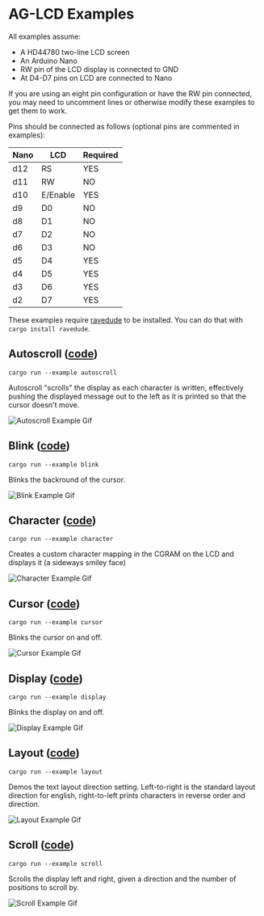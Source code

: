 # AG-LCD Examples

All examples assume: 

* A HD44780 two-line LCD screen 
* An Arduino Nano 
* RW pin of the LCD display is connected to GND
* At D4-D7 pins on LCD are connected to Nano

If you are using an eight pin configuration or have the RW pin connected, you may need to 
uncomment lines or otherwise modify these examples to get them to work.  

Pins should be connected as follows (optional pins are commented in examples):

| Nano | LCD      | Required |
|------|----------|----------|
| d12  | RS       | YES      |
| d11  | RW       | NO       |
| d10  | E/Enable | YES      |
| d9   | D0       | NO       |
| d8   | D1       | NO       |
| d7   | D2       | NO       |
| d6   | D3       | NO       |
| d5   | D4       | YES      |
| d4   | D5       | YES      |
| d3   | D6       | YES      |
| d2   | D7       | YES      |

These examples require [ravedude](https://crates.io/crates/ravedude) to be installed. You can do that with `cargo install ravedude`.  

## Autoscroll ([code](autoscroll.rs))

`cargo run --example autoscroll`  

Autoscroll "scrolls" the display as each character is written, effectively pushing the displayed 
message out to the left as it is printed so that the cursor doesn't move.

![Autoscroll Example Gif](../media/autoscroll_example.gif)

## Blink ([code](blink.rs))

`cargo run --example blink`  

Blinks the backround of the cursor.

![Blink Example Gif](../media/blink_example.gif)

## Character ([code](character.rs))

`cargo run --example character`  

Creates a custom character mapping in the CGRAM on the LCD and displays it (a sideways smiley face)

![Character Example Gif](../media/character_example.gif)

## Cursor ([code](cursor.rs))

`cargo run --example cursor`  

Blinks the cursor on and off.

![Cursor Example Gif](../media/cursor_example.gif)

## Display ([code](display.rs))

`cargo run --example display`  

Blinks the display on and off.

![Display Example Gif](../media/display_example.gif)

## Layout ([code](layout.rs))

`cargo run --example layout`  

Demos the text layout direction setting. Left-to-right is the standard layout direction for english, right-to-left
prints characters in reverse order and direction.

![Layout Example Gif](../media/layout_example.gif)

## Scroll ([code](scroll.rs))

`cargo run --example scroll`  

Scrolls the display left and right, given a direction and the number of positions to scroll by.

![Scroll Example Gif](../media/scroll_example.gif)